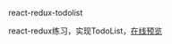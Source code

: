 react-redux-todolist


react-redux练习，实现TodoList，[在线预览](https://dunizb.github.io/CodeTest/project/react-redux-todolist/)
